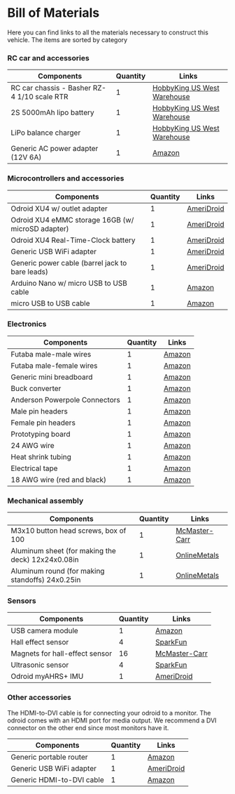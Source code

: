 # Bill of Materials

Here you can find links to all the materials necessary to construct this vehicle.
The items are sorted by category

### RC car and accessories

|                                        Components                           |            Quantity                 | Links |
|-------------------------------------------------------------------|-----------------------------|----| 
| RC car chassis - Basher RZ-4 1/10 scale RTR                       | 1 |[HobbyKing US West Warehouse](http://www.hobbyking.com/hobbyking/store/uh_viewItem.asp?idProduct=78041) | 
| 2S 5000mAh lipo battery                                           | 1 |[HobbyKing US West Warehouse](http://www.hobbyking.com/hobbyking/store/uh_viewitem.asp?idproduct=52279) | 
| LiPo balance charger                                              | 1 |[HobbyKing US West Warehouse](http://www.hobbyking.com/hobbyking/store/__5548__IMAX_B6_50W_5A_Charger_Discharger_1_6_Cells_GENUINE_.html) | 
| Generic AC power adapter (12V 6A)                                 | 1 |[Amazon](https://www.amazon.com/LCD-AC-Adapter-3-Prong-Power/dp/B003TUMDWG/154-7489469-2152315?ie=UTF8&keywords=12v%20ac%20adapter&qid=1440912062&ref_=sr_1_4&sr=8-4)                      | 


### Microcontrollers and accessories

|                                        Components                           |            Quantity                 | Links |
|-------------------------------------------------------------------|-----------------------------|----| 
| Odroid XU4 w/ outlet adapter                                      | 1 |[AmeriDroid](http://ameridroid.com/products/odroid-xu4)                  | 
| Odroid XU4 eMMC storage 16GB (w/ microSD adapter)                 | 1 |[AmeriDroid](http://ameridroid.com/products/16gb-emmc-50-module-xu3-linux)                  | 
| Odroid XU4 Real-Time-Clock battery                                | 1 |[AmeriDroid](http://ameridroid.com/products/rtc-battery)                  | 
| Generic USB WiFi adapter                                          | 1 |[AmeriDroid](http://ameridroid.com/products/wifi-module-3)                  | 
| Generic power cable (barrel jack to bare leads)                   | 1 |[AmeriDroid](http://ameridroid.com/products/dc-plug-and-cable-assembly-5-5mm)                  | 
| Arduino Nano w/ micro USB to USB cable                            | 1 |[Amazon](http://www.amazon.com/ATmega328P-Microcontroller-Board-Cable-Arduino/dp/B00NLAMS9C/ref=sr_1_22?ie=UTF8&qid=1442638774&sr=8-22&keywords=arduino)                      | 
| micro USB to USB cable                                            | 1 |[Amazon](https://www.amazon.com/StarTech-com-Inch-Micro-USB-Cable/dp/B003YKX6WM?ie=UTF8&keywords=usb%20to%20micro%20usb%20cable%206%20in&qid=1452628187&ref_=sr_1_1&sr=8-1)                      | 

### Electronics

|                                        Components                           |            Quantity                 | Links |
|-------------------------------------------------------------------|-----------------------------|----| 
| Futaba male-male wires                                            | 1 |[Amazon](https://www.amazon.com/VIMVIP-10pcs-300mm-Extension-Futaba/dp/B00N8OX7VO?ie=UTF8&keywords=Male%20to%20Male%20Servo%20Extension%20Cable%20Lead%20Futaba%20JR.&qid=1453195018&ref_=sr_1_1&sr=8-1)                      | 
| Futaba male-female wires                                          | 1 |[Amazon](https://www.amazon.com/Yueton-10pcs-Female-Extension-Futaba/dp/B013SSP4PG?ie=UTF8&keywords=Male%20to%20feMale%20Servo%20Extension%20Cable%20Lead%20Futaba%20JR.&qid=1453193818&ref_=sr_1_1&sr=8-1)                      | 
| Generic mini breadboard                                           | 1 |[Amazon](https://www.amazon.com/Phantom-YoYo-Points-Breadboard-Arduino/dp/B016Q6T7Q4?ie=UTF8&keywords=small%20breadboard&qid=1452566286&ref_=sr_1_1&s=industrial&sr=1-1)                      | 
| Buck converter                                                    | 1 |[Amazon](https://www.amazon.com/RioRand-LM2596-Converter-1-23V-30V-Pcs-LM2596/dp/B008BHB4L8?ie=UTF8&dpID=41oDKWEa9RL&dpSrc=sims&preST=_AC_UL160_SR160%2C160_&refRID=01A7EJHEN8SAB2NJQ89D&ref_=pd_sim_422_2)                      | 
| Anderson Powerpole Connectors                                     | 1 |[Amazon](http://www.amazon.com/Anderson-Powerpole-Connectors-50-Pair/dp/B0070RUJ0M/ref=pd_sim_21_6?ie=UTF8&dpID=517wIhpeMoL&dpSrc=sims&preST=_AC_UL160_SR160%2C160_&refRID=1RAAPAWHKCJ9ZFP7ZXDF)                      | 
| Male pin headers                                                  | 1 |[Amazon](https://www.amazon.com/Single-40Pin-2-54mm-Header-Connector/dp/B00R1LEIL8?ie=UTF8&keywords=male%20header%20pins&qid=1452565257&ref_=sr_1_3&sr=8-3)                      | 
| Female pin headers                                                | 1 |[Amazon](https://www.amazon.com/Straight-Female-Header-Spacing-Connector/dp/B00TGOJE1W?ie=UTF8&dpID=51giDgngCCL&dpSrc=sims&preST=_AC_UL160_SR160%2C160_&refRID=1KSKJTP2V9XPRNW59K9B&ref_=pd_sim_147_6)                      | 
| Prototyping board                                                 | 1 |[Amazon](https://www.amazon.com/DIY-Prototype-Paper-Universal-Board/dp/B014EPO1FG?ie=UTF8&keywords=prototype%20pcb&qid=1452565934&ref_=sr_1_1&sr=8-1)                      | 
| 24 AWG wire                                                       | 1 |[Amazon](https://www.amazon.com/Stranded-Length-0-0201-Diameter-UL1007/dp/B00N51OJNK/ref=sr_1_3?ie=UTF8&qid=1452565725&sr=8-3&keywords=stranded+wire)                      | 
| Heat shrink tubing                                                | 1 |[Amazon](http://www.amazon.com/gp/product/B00Q7V49RQ?psc=1&redirect=true&ref_=oh_aui_detailpage_o03_s00)                      | 
| Electrical tape                                                   | 1 |[Amazon](http://www.amazon.com/gp/product/B00004WCCP?psc=1&redirect=true&ref_=oh_aui_detailpage_o08_s00)                      | 
| 18 AWG wire (red and black)                                       | 1 |[Amazon](https://www.amazon.com/BNTECHGO-electrical-resistance-efficient-connection/dp/B01708AYYQ/ref=sr_1_1?s=lamps-light&ie=UTF8&qid=1473290746&sr=1-1&refinements=p_n_feature_keywords_browse-bin%3A3605500011)                   |                             | 

### Mechanical assembly

|                                        Components                           |            Quantity                 | Links |
|-------------------------------------------------------------------|-----------------------------|----| 
| M3x10 button head screws, box of 100                              | 1 |[McMaster-Carr](http://www.mcmaster.com/#94500a223/=z029h0)               | 
| Aluminum sheet (for making the deck) 12x24x0.08in                 | 1 |[OnlineMetals](http://www.onlinemetals.com/merchant.cfm?pid=1243&step=4&showunits=inches&id=76&top_cat=60)                | 
| Aluminum round (for making standoffs) 24x0.25in                   | 1 |[OnlineMetals](https://www.onlinemetals.com/merchant.cfm?pid=1080&step=4&showunits=inches&id=195&top_cat=60)                | 

### Sensors

|                                        Components                           |            Quantity                 | Links |
|-------------------------------------------------------------------|-----------------------------|----| 
| USB camera module                                                 | 1 |[Amazon](https://www.amazon.com/ELP-Driver-Camera-Module-ELP-USBFHD01M-L21/dp/B00KA7WSSU?ie=UTF8&*Version*=1&*entries*=0)                      | 
| Hall effect sensor                                                | 4 |[SparkFun](https://www.sparkfun.com/products/9312)                    | 
| Magnets for hall-effect sensor                                    | 16 |[McMaster-Carr](http://www.mcmaster.com/#5862k11/=ym68r3)               | 
| Ultrasonic sensor                                                 | 4 |[SparkFun](https://www.sparkfun.com/products/639)                    | 
| Odroid myAHRS+ IMU                                                | 1 |[AmeriDroid](http://ameridroid.com/products/myahrs-attitude-heading-reference-system)                  | 

### Other accessories
The HDMI-to-DVI cable is for connecting your odroid to a monitor. The odroid comes with an HDMI port for media output. We recommend a DVI connector on the other end since most monitors have it. 

|                                        Components                           |            Quantity                 | Links |
|-------------------------------------------------------------------|-----------------------------|----| 
| Generic portable router                                           | 1 |[Amazon](https://www.amazon.com/ZyXEL-Wireless-Pocket-Ethernet-MWR102/dp/B005WKIKA0?ie=UTF8&keywords=portable%20router%20zyxel&qid=1440797433&ref_=sr_1_1&sr=8-1)                      | 
| Generic USB WiFi adapter                                          | 1 |[AmeriDroid](http://ameridroid.com/products/wifi-module-3)                  | 
| Generic HDMI-to-DVI cable                                                | 1 |[Amazon](https://www.amazon.com/Cable-Rankie-Rated-Speed-Bi-Directional/dp/B00YOSA85Q/ref=sr_1_1?s=electronics&ie=UTF8&qid=1469833924&sr=1-1-spons&keywords=hdmi+to+dvi+cable&psc=1)                  | 
